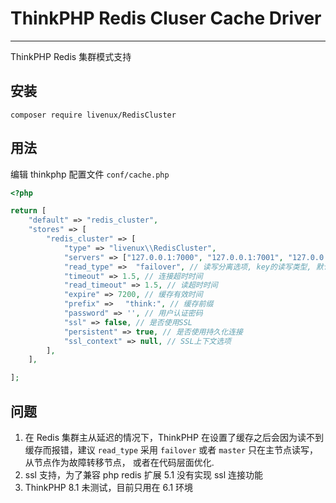 
# ThinkPHP Redis Cluser Cache Driver
---
ThinkPHP Redis 集群模式支持

## 安装
``` shell
composer require livenux/RedisCluster
```

## 用法
编辑 thinkphp 配置文件 `conf/cache.php`
``` php
<?php

return [
    "default" => "redis_cluster",
    "stores" => [
        "redis_cluster" => [
            "type" => "livenux\\RedisCluster",
            "servers" => ["127.0.0.1:7000", "127.0.0.1:7001", "127.0.0.1:7002"],
            "read_type" =>  "failover", // 读写分离选项, key的读写类型, 默认random, 可选: random, slaves, master, failover, 建议采用 failover 主从延迟的情况下 thinkphp 会报错
            "timeout" => 1.5, // 连接超时时间
            "read_timeout" => 1.5, // 读超时时间
            "expire" => 7200, // 缓存有效时间
            "prefix" => 　"think:", // 缓存前缀
            "password" => '', // 用户认证密码
            "ssl" => false, // 是否使用SSL
            "persistent" => true, // 是否使用持久化连接
            "ssl_context" => null, // SSL上下文选项
        ],
    ],

];

```

## 问题
1. 在 Redis 集群主从延迟的情况下，ThinkPHP 在设置了缓存之后会因为读不到缓存而报错，建议 `read_type` 采用 `failover` 或者 `master` 只在主节点读写，从节点作为故障转移节点， 或者在代码层面优化.
2. ssl 支持，为了兼容 php redis 扩展 5.1  没有实现 ssl 连接功能
3. ThinkPHP 8.1 未测试，目前只用在 6.1 环境
